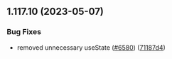 ## 1.117.10 (2023-05-07)


### Bug Fixes

* removed unnecessary useState  ([#6580](https://github.com/EddieHubCommunity/LinkFree/issues/6580)) ([71187d4](https://github.com/EddieHubCommunity/LinkFree/commit/71187d43be8b67115dc1ac1587e5ffc9d445365c))



